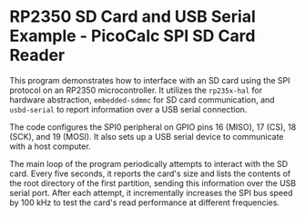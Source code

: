 # RP2350 SD Card and USB Serial Example - PicoCalc SPI SD Card Reader

This program demonstrates how to interface with an SD card using the SPI protocol on an RP2350 microcontroller. It utilizes the `rp235x-hal` for hardware abstraction, `embedded-sdmmc` for SD card communication, and `usbd-serial` to report information over a USB serial connection.

The code configures the SPI0 peripheral on GPIO pins 16 (MISO), 17 (CS), 18 (SCK), and 19 (MOSI). It also sets up a USB serial device to communicate with a host computer.

The main loop of the program periodically attempts to interact with the SD card. Every five seconds, it reports the card's size and lists the contents of the root directory of the first partition, sending this information over the USB serial port. After each attempt, it incrementally increases the SPI bus speed by 100 kHz to test the card's read performance at different frequencies.